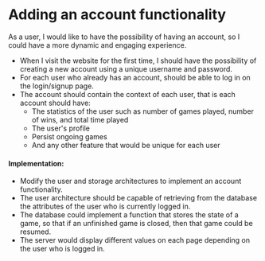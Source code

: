 # Adding an account functionality
As a user, I would like to have the possibility of having an account, so I could have a more dynamic and engaging experience.

- When I visit the website for the first time, I should have the possibility of creating a new account using a unique username and password.
- For each user who already has an account, should be able to log in on the login/signup page.
- The account should contain the context of each user, that is each account should have:
    - The statistics of the user such as number of games played, number of wins, and total time played 
    - The user's profile
    - Persist ongoing games
    - And any other feature that would be unique for each user

#### Implementation:
- Modify the user and storage architectures to implement an account functionality.
- The user architecture should be capable of retrieving from the database the attributes of the user who is currently logged in.
- The database could implement a function that stores the state of a game, so that if an unfinished game is closed, then that game could be resumed.
- The server would display different values on each page depending on the user who is logged in.